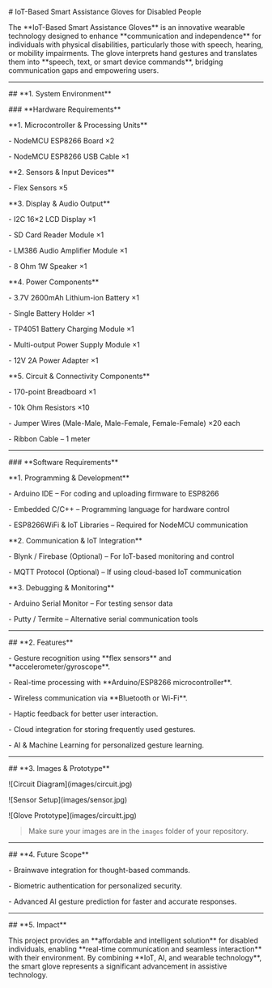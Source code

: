 \# IoT-Based Smart Assistance Gloves for Disabled People



The \*\*IoT-Based Smart Assistance Gloves\*\* is an innovative wearable technology designed to enhance \*\*communication and independence\*\* for individuals with physical disabilities, particularly those with speech, hearing, or mobility impairments. The glove interprets hand gestures and translates them into \*\*speech, text, or smart device commands\*\*, bridging communication gaps and empowering users.



---



\## \*\*1. System Environment\*\*



\### \*\*Hardware Requirements\*\*



\*\*1. Microcontroller \& Processing Units\*\*  

\- NodeMCU ESP8266 Board ×2  

\- NodeMCU ESP8266 USB Cable ×1  



\*\*2. Sensors \& Input Devices\*\*  

\- Flex Sensors ×5  



\*\*3. Display \& Audio Output\*\*  

\- I2C 16×2 LCD Display ×1  

\- SD Card Reader Module ×1  

\- LM386 Audio Amplifier Module ×1  

\- 8 Ohm 1W Speaker ×1  



\*\*4. Power Components\*\*  

\- 3.7V 2600mAh Lithium-ion Battery ×1  

\- Single Battery Holder ×1  

\- TP4051 Battery Charging Module ×1  

\- Multi-output Power Supply Module ×1  

\- 12V 2A Power Adapter ×1  



\*\*5. Circuit \& Connectivity Components\*\*  

\- 170-point Breadboard ×1  

\- 10k Ohm Resistors ×10  

\- Jumper Wires (Male-Male, Male-Female, Female-Female) ×20 each  

\- Ribbon Cable – 1 meter  



---



\### \*\*Software Requirements\*\*



\*\*1. Programming \& Development\*\*  

\- Arduino IDE – For coding and uploading firmware to ESP8266  

\- Embedded C/C++ – Programming language for hardware control  

\- ESP8266WiFi \& IoT Libraries – Required for NodeMCU communication  



\*\*2. Communication \& IoT Integration\*\*  

\- Blynk / Firebase (Optional) – For IoT-based monitoring and control  

\- MQTT Protocol (Optional) – If using cloud-based IoT communication  



\*\*3. Debugging \& Monitoring\*\*  

\- Arduino Serial Monitor – For testing sensor data  

\- Putty / Termite – Alternative serial communication tools  



---



\## \*\*2. Features\*\*



\- Gesture recognition using \*\*flex sensors\*\* and \*\*accelerometer/gyroscope\*\*.  

\- Real-time processing with \*\*Arduino/ESP8266 microcontroller\*\*.  

\- Wireless communication via \*\*Bluetooth or Wi-Fi\*\*.  

\- Haptic feedback for better user interaction.  

\- Cloud integration for storing frequently used gestures.  

\- AI \& Machine Learning for personalized gesture learning.  



---



\## \*\*3. Images \& Prototype\*\*



!\[Circuit Diagram](images/circuit.jpg)  

!\[Sensor Setup](images/sensor.jpg)  

!\[Glove Prototype](images/circuitt.jpg)  



> Make sure your images are in the `images` folder of your repository.



---



\## \*\*4. Future Scope\*\*



\- Brainwave integration for thought-based commands.  

\- Biometric authentication for personalized security.  

\- Advanced AI gesture prediction for faster and accurate responses.  



---



\## \*\*5. Impact\*\*



This project provides an \*\*affordable and intelligent solution\*\* for disabled individuals, enabling \*\*real-time communication and seamless interaction\*\* with their environment. By combining \*\*IoT, AI, and wearable technology\*\*, the smart glove represents a significant advancement in assistive technology.





